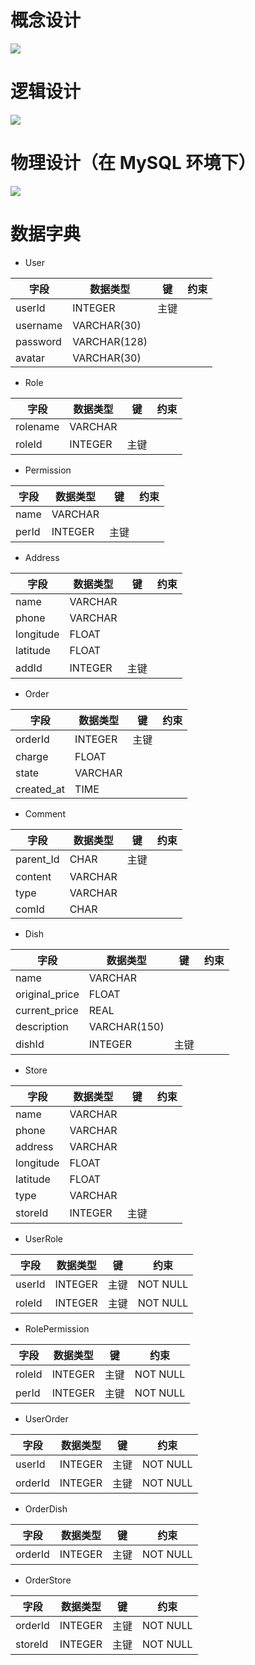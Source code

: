 
# 概念设计

![](https://github.com/YummyOrder/dashboard/blob/gh-pages/Docs/UML%20diagram/%E6%95%B0%E6%8D%AE%E5%BA%93ER%E5%85%B3%E7%B3%BB%E5%9B%BE.png?raw=true)

# 逻辑设计

![](https://github.com/YummyOrder/dashboard/blob/gh-pages/Docs/Database%20design/%E9%80%BB%E8%BE%91%E5%BB%BA%E6%A8%A1.png?raw=true)

# 物理设计（在 MySQL 环境下）

![](https://github.com/YummyOrder/dashboard/blob/gh-pages/Docs/Database%20design/%E7%89%A9%E7%90%86%E5%BB%BA%E6%A8%A1.png?raw=true)

# 数据字典
- User

| 字段 | 数据类型 | 键 | 约束 |
| ------ | ------ | ------ | ------ |
  | userId| INTEGER| 主键 |
  | username| VARCHAR(30)|
  | password| VARCHAR(128)|
  | avatar| VARCHAR(30)|


- Role

| 字段 | 数据类型 | 键 | 约束 |
| ------ | ------ | ------ | ------ |
  | rolename| VARCHAR|
  | roleId| INTEGER| 主键 |


- Permission

| 字段 | 数据类型 | 键 | 约束 |
| ------ | ------ | ------ | ------ |
  | name| VARCHAR|
  | perId| INTEGER| 主键 |


- Address

| 字段 | 数据类型 | 键 | 约束 |
| ------ | ------ | ------ | ------ |
  | name| VARCHAR|
  | phone| VARCHAR|
  | longitude| FLOAT|
  | latitude| FLOAT|
  | addId| INTEGER| 主键 |


- Order

| 字段 | 数据类型 | 键 | 约束 |
| ------ | ------ | ------ | ------ |
  | orderId| INTEGER| 主键 |
  | charge| FLOAT|
  | state| VARCHAR|
  | created_at| TIME|


- Comment

| 字段 | 数据类型 | 键 | 约束 |
| ------ | ------ | ------ | ------ |
  | parent_Id| CHAR| 主键 |
  | content| VARCHAR|
  | type| VARCHAR|
  | comId| CHAR|


- Dish

| 字段 | 数据类型 | 键 | 约束 |
| ------ | ------ | ------ | ------ |
  | name| VARCHAR|
  | original_price| FLOAT|
  | current_price| REAL|
  | description| VARCHAR(150)|
  | dishId| INTEGER| 主键 |


- Store

| 字段 | 数据类型 | 键 | 约束 |
| ------ | ------ | ------ | ------ |
  | name| VARCHAR|
  | phone| VARCHAR|
  | address| VARCHAR|
  | longitude| FLOAT|
  | latitude| FLOAT|
  | type| VARCHAR|
  | storeId| INTEGER| 主键 |


- UserRole

| 字段 | 数据类型 | 键 | 约束 |
| ------ | ------ | ------ | ------ |
  | userId| INTEGER|  主键 |NOT NULL
  | roleId| INTEGER|  主键 |NOT NULL


- RolePermission

| 字段 | 数据类型 | 键 | 约束 |
| ------ | ------ | ------ | ------ |
  | roleId| INTEGER|  主键 |NOT NULL
  | perId| INTEGER|  主键 |NOT NULL


- UserOrder

| 字段 | 数据类型 | 键 | 约束 |
| ------ | ------ | ------ | ------ |
  | userId| INTEGER|  主键 |NOT NULL
  | orderId| INTEGER|  主键 |NOT NULL


- OrderDish

| 字段 | 数据类型 | 键 | 约束 |
| ------ | ------ | ------ | ------ |
  | orderId| INTEGER|  主键 |NOT NULL


- OrderStore

| 字段 | 数据类型 | 键 | 约束 |
| ------ | ------ | ------ | ------ |
  | orderId| INTEGER|  主键 |NOT NULL
  | storeId| INTEGER|  主键 |NOT NULL

